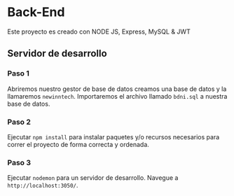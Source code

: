 # Back-End

Este proyecto es creado con NODE JS, Express, MySQL & JWT

## Servidor de desarrollo

### Paso 1 

Abriremos nuestro gestor de base de datos creamos una base de datos y la llamaremos `newinntech`.
Importaremos el archivo llamado `bdni.sql` a nuestra base de datos.

### Paso 2

Ejecutar `npm install` para instalar paquetes y/o recursos necesarios para correr el proyecto de forma correcta y ordenada.

### Paso 3

Ejecutar `nodemon` para un servidor de desarrollo. Navegue a `http://localhost:3050/`.

